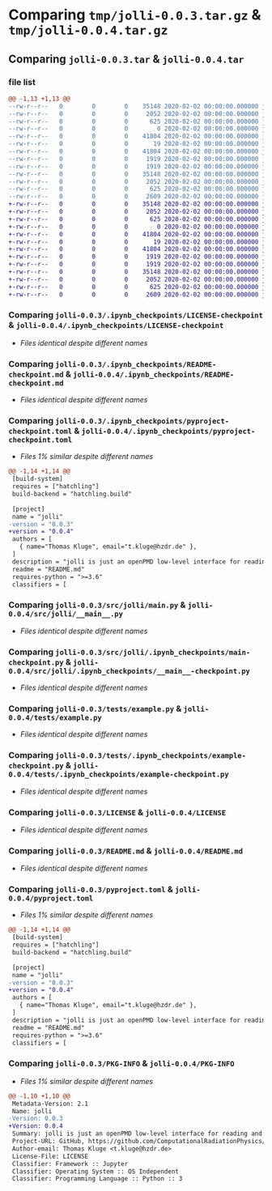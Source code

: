 # Comparing `tmp/jolli-0.0.3.tar.gz` & `tmp/jolli-0.0.4.tar.gz`

## Comparing `jolli-0.0.3.tar` & `jolli-0.0.4.tar`

### file list

```diff
@@ -1,13 +1,13 @@
--rw-r--r--   0        0        0    35148 2020-02-02 00:00:00.000000 jolli-0.0.3/.ipynb_checkpoints/LICENSE-checkpoint
--rw-r--r--   0        0        0     2052 2020-02-02 00:00:00.000000 jolli-0.0.3/.ipynb_checkpoints/README-checkpoint.md
--rw-r--r--   0        0        0      625 2020-02-02 00:00:00.000000 jolli-0.0.3/.ipynb_checkpoints/pyproject-checkpoint.toml
--rw-r--r--   0        0        0        0 2020-02-02 00:00:00.000000 jolli-0.0.3/src/jolli/__init__.py
--rw-r--r--   0        0        0    41804 2020-02-02 00:00:00.000000 jolli-0.0.3/src/jolli/main.py
--rw-r--r--   0        0        0       19 2020-02-02 00:00:00.000000 jolli-0.0.3/src/jolli/.ipynb_checkpoints/__init__-checkpoint.py
--rw-r--r--   0        0        0    41804 2020-02-02 00:00:00.000000 jolli-0.0.3/src/jolli/.ipynb_checkpoints/main-checkpoint.py
--rw-r--r--   0        0        0     1919 2020-02-02 00:00:00.000000 jolli-0.0.3/tests/example.py
--rw-r--r--   0        0        0     1919 2020-02-02 00:00:00.000000 jolli-0.0.3/tests/.ipynb_checkpoints/example-checkpoint.py
--rw-r--r--   0        0        0    35148 2020-02-02 00:00:00.000000 jolli-0.0.3/LICENSE
--rw-r--r--   0        0        0     2052 2020-02-02 00:00:00.000000 jolli-0.0.3/README.md
--rw-r--r--   0        0        0      625 2020-02-02 00:00:00.000000 jolli-0.0.3/pyproject.toml
--rw-r--r--   0        0        0     2609 2020-02-02 00:00:00.000000 jolli-0.0.3/PKG-INFO
+-rw-r--r--   0        0        0    35148 2020-02-02 00:00:00.000000 jolli-0.0.4/.ipynb_checkpoints/LICENSE-checkpoint
+-rw-r--r--   0        0        0     2052 2020-02-02 00:00:00.000000 jolli-0.0.4/.ipynb_checkpoints/README-checkpoint.md
+-rw-r--r--   0        0        0      625 2020-02-02 00:00:00.000000 jolli-0.0.4/.ipynb_checkpoints/pyproject-checkpoint.toml
+-rw-r--r--   0        0        0        0 2020-02-02 00:00:00.000000 jolli-0.0.4/src/jolli/__init__.py
+-rw-r--r--   0        0        0    41804 2020-02-02 00:00:00.000000 jolli-0.0.4/src/jolli/__main__.py
+-rw-r--r--   0        0        0       19 2020-02-02 00:00:00.000000 jolli-0.0.4/src/jolli/.ipynb_checkpoints/__init__-checkpoint.py
+-rw-r--r--   0        0        0    41804 2020-02-02 00:00:00.000000 jolli-0.0.4/src/jolli/.ipynb_checkpoints/__main__-checkpoint.py
+-rw-r--r--   0        0        0     1919 2020-02-02 00:00:00.000000 jolli-0.0.4/tests/example.py
+-rw-r--r--   0        0        0     1919 2020-02-02 00:00:00.000000 jolli-0.0.4/tests/.ipynb_checkpoints/example-checkpoint.py
+-rw-r--r--   0        0        0    35148 2020-02-02 00:00:00.000000 jolli-0.0.4/LICENSE
+-rw-r--r--   0        0        0     2052 2020-02-02 00:00:00.000000 jolli-0.0.4/README.md
+-rw-r--r--   0        0        0      625 2020-02-02 00:00:00.000000 jolli-0.0.4/pyproject.toml
+-rw-r--r--   0        0        0     2609 2020-02-02 00:00:00.000000 jolli-0.0.4/PKG-INFO
```

### Comparing `jolli-0.0.3/.ipynb_checkpoints/LICENSE-checkpoint` & `jolli-0.0.4/.ipynb_checkpoints/LICENSE-checkpoint`

 * *Files identical despite different names*

### Comparing `jolli-0.0.3/.ipynb_checkpoints/README-checkpoint.md` & `jolli-0.0.4/.ipynb_checkpoints/README-checkpoint.md`

 * *Files identical despite different names*

### Comparing `jolli-0.0.3/.ipynb_checkpoints/pyproject-checkpoint.toml` & `jolli-0.0.4/.ipynb_checkpoints/pyproject-checkpoint.toml`

 * *Files 1% similar despite different names*

```diff
@@ -1,14 +1,14 @@
 [build-system]
 requires = ["hatchling"]
 build-backend = "hatchling.build"
 
 [project]
 name = "jolli"
-version = "0.0.3"
+version = "0.0.4"
 authors = [
   { name="Thomas Kluge", email="t.kluge@hzdr.de" },
 ]
 description = "jolli is just an openPMD low-level interface for reading and plotting PIConGPU output in python. It is a simple wrapper for the openPMD-api to read PIConGPU output"
 readme = "README.md"
 requires-python = ">=3.6"
 classifiers = [
```

### Comparing `jolli-0.0.3/src/jolli/main.py` & `jolli-0.0.4/src/jolli/__main__.py`

 * *Files identical despite different names*

### Comparing `jolli-0.0.3/src/jolli/.ipynb_checkpoints/main-checkpoint.py` & `jolli-0.0.4/src/jolli/.ipynb_checkpoints/__main__-checkpoint.py`

 * *Files identical despite different names*

### Comparing `jolli-0.0.3/tests/example.py` & `jolli-0.0.4/tests/example.py`

 * *Files identical despite different names*

### Comparing `jolli-0.0.3/tests/.ipynb_checkpoints/example-checkpoint.py` & `jolli-0.0.4/tests/.ipynb_checkpoints/example-checkpoint.py`

 * *Files identical despite different names*

### Comparing `jolli-0.0.3/LICENSE` & `jolli-0.0.4/LICENSE`

 * *Files identical despite different names*

### Comparing `jolli-0.0.3/README.md` & `jolli-0.0.4/README.md`

 * *Files identical despite different names*

### Comparing `jolli-0.0.3/pyproject.toml` & `jolli-0.0.4/pyproject.toml`

 * *Files 1% similar despite different names*

```diff
@@ -1,14 +1,14 @@
 [build-system]
 requires = ["hatchling"]
 build-backend = "hatchling.build"
 
 [project]
 name = "jolli"
-version = "0.0.3"
+version = "0.0.4"
 authors = [
   { name="Thomas Kluge", email="t.kluge@hzdr.de" },
 ]
 description = "jolli is just an openPMD low-level interface for reading and plotting PIConGPU output in python. It is a simple wrapper for the openPMD-api to read PIConGPU output"
 readme = "README.md"
 requires-python = ">=3.6"
 classifiers = [
```

### Comparing `jolli-0.0.3/PKG-INFO` & `jolli-0.0.4/PKG-INFO`

 * *Files 1% similar despite different names*

```diff
@@ -1,10 +1,10 @@
 Metadata-Version: 2.1
 Name: jolli
-Version: 0.0.3
+Version: 0.0.4
 Summary: jolli is just an openPMD low-level interface for reading and plotting PIConGPU output in python. It is a simple wrapper for the openPMD-api to read PIConGPU output
 Project-URL: GitHub, https://github.com/ComputationalRadiationPhysics/jolli
 Author-email: Thomas Kluge <t.kluge@hzdr.de>
 License-File: LICENSE
 Classifier: Framework :: Jupyter
 Classifier: Operating System :: OS Independent
 Classifier: Programming Language :: Python :: 3
```

